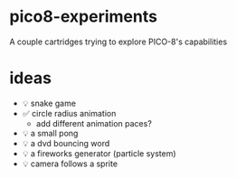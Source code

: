# pico8-experiments
A couple cartridges trying to explore PICO-8's capabilities

# ideas
- 💡 snake game
- ✅ circle radius animation
  - add different animation paces?
- 💡 a small pong
- 💡 a dvd bouncing word
- 💡 a fireworks generator (particle system)
- 💡 camera follows a sprite
  
